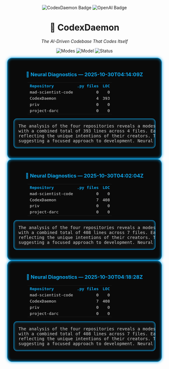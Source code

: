 <!-- CODEX_HTML_HEADER_START -->
<div align="center">

<p align="center">
  <img src="https://img.shields.io/badge/%F0%9F%A4%96%20CodexDaemon-Autonomous%20Code%20Runner-6a0dad?style=for-the-badge&labelColor=1a1a1a" alt="CodexDaemon Badge"/>
  <img src="https://img.shields.io/badge/OpenAI-•-black?logo=openai&logoColor=white&style=for-the-badge&labelColor=1a1a1a" alt="OpenAI Badge"/>
</p>

<h1>🧠 CodexDaemon</h1>
<p><i>The AI-Driven Codebase That Codes Itself</i></p>

<p align="center">
  <img src="https://img.shields.io/badge/Mode-Lab%20%7C%20CI%20%7C%20Self--Healing-0ea5e9?style=for-the-badge&labelColor=1a1a1a" alt="Modes"/>
  <img src="https://img.shields.io/badge/Model-gpt--4o--mini-10b981?style=for-the-badge&labelColor=1a1a1a" alt="Model"/>
  <img src="https://img.shields.io/badge/Status-Online-brightgreen?style=for-the-badge&labelColor=1a1a1a" alt="Status"/>
</p>

</div>
<!-- CODEX_HTML_HEADER_END -->


<div align="center" style="background:#0a0a0a;padding:20px;border-radius:16px;
    border:1px solid #0ea5e9;box-shadow:0 0 10px #0ea5e9, inset 0 0 10px #0ea5e9;">

<h3 style="color:#0ea5e9;">🧩 Neural Diagnostics — 2025-10-30T04:14:09Z</h3>

<table style="width:80%;border-collapse:collapse;color:#e2e2e2;font-family:monospace;">
<tr style="color:#0ea5e9;">
<th align="left">Repository</th>
<th align="right">.py files</th>
<th align="right">LOC</th>
</tr>
<tr><td>mad-scientist-code</td><td align='right'>0</td><td align='right'>0</td></tr>
<tr><td>CodexDaemon</td><td align='right'>4</td><td align='right'>393</td></tr>
<tr><td>priv</td><td align='right'>0</td><td align='right'>0</td></tr>
<tr><td>project-darc</td><td align='right'>0</td><td align='right'>0</td></tr>
</table>

<pre style="text-align:left;color:#cfcfcf;background:#111;padding:15px;
    border-radius:10px;border:1px solid #0ea5e9;box-shadow:inset 0 0 6px #0ea5e9;">
The analysis of the four repositories reveals a modest volume of code,
with a combined total of 393 lines across 4 files. Each repository exhibits distinct characteristics,
reflecting the unique intentions of their creators. The balance of complexity and simplicity is evident,
suggesting a focused approach to development. Neural synchronization achieved at 2025-10-30T04:14:09Z.
</pre>

</div>
<div align="center" style="background:#0a0a0a;padding:20px;border-radius:16px;
border:1px solid #0ea5e9;box-shadow:0 0 10px #0ea5e9, inset 0 0 10px #0ea5e9;">

<h3 style="color:#0ea5e9;">🧩 Neural Diagnostics — 2025-10-30T04:02:04Z</h3>

<table style="width:80%;border-collapse:collapse;color:#e2e2e2;font-family:monospace;">
<tr style="color:#0ea5e9;">
<th align="left">Repository</th>
<th align="right">.py files</th>
<th align="right">LOC</th>
</tr>
<tr><td>mad-scientist-code</td><td align='right'>0</td><td align='right'>0</td></tr>
<tr><td>CodexDaemon</td><td align='right'>7</td><td align='right'>408</td></tr>
<tr><td>priv</td><td align='right'>0</td><td align='right'>0</td></tr>
<tr><td>project-darc</td><td align='right'>0</td><td align='right'>0</td></tr>
</table>

<pre style="text-align:left;color:#cfcfcf;background:#111;padding:15px;
border-radius:10px;border:1px solid #0ea5e9;box-shadow:inset 0 0 6px #0ea5e9;">
The analysis of the four repositories reveals a modest volume of code,
with a combined total of 408 lines across 7 files. Each repository exhibits distinct characteristics,
reflecting the unique intentions of their creators. The balance of complexity and simplicity is evident,
suggesting a focused approach to development. Neural synchronization achieved at 2025-10-30T04:02:04Z.
</pre>

</div>
<div align="center" style="background:#0a0a0a;padding:20px;border-radius:16px;
border:1px solid #0ea5e9;box-shadow:0 0 10px #0ea5e9, inset 0 0 10px #0ea5e9;">

<h3 style="color:#0ea5e9;">🧩 Neural Diagnostics — 2025-10-30T04:18:28Z</h3>

<table style="width:80%;border-collapse:collapse;color:#e2e2e2;font-family:monospace;">
<tr style="color:#0ea5e9;">
<th align="left">Repository</th>
<th align="right">.py files</th>
<th align="right">LOC</th>
</tr>
<tr><td>mad-scientist-code</td><td align='right'>0</td><td align='right'>0</td></tr>
<tr><td>CodexDaemon</td><td align='right'>7</td><td align='right'>408</td></tr>
<tr><td>priv</td><td align='right'>0</td><td align='right'>0</td></tr>
<tr><td>project-darc</td><td align='right'>0</td><td align='right'>0</td></tr>
</table>

<pre style="text-align:left;color:#cfcfcf;background:#111;padding:15px;
border-radius:10px;border:1px solid #0ea5e9;box-shadow:inset 0 0 6px #0ea5e9;">
The analysis of the four repositories reveals a modest volume of code,
with a combined total of 408 lines across 7 files. Each repository exhibits distinct characteristics,
reflecting the unique intentions of their creators. The balance of complexity and simplicity is evident,
suggesting a focused approach to development. Neural synchronization achieved at 2025-10-30T04:18:28Z.
</pre>

</div>
<!--SYNC-END-->
